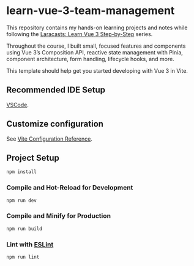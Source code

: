 # learn-vue-3-team-management
This repository contains my hands-on learning projects and notes while following the [Laracasts: Learn Vue 3 Step-by-Step](https://laracasts.com/series/learn-vue-3-step-by-step/) series.

Throughout the course, I built small, focused features and components using Vue 3’s Composition API, reactive state management with Pinia, component architecture, form handling, lifecycle hooks, and more.


This template should help get you started developing with Vue 3 in Vite.

## Recommended IDE Setup

[VSCode](https://code.visualstudio.com/).

## Customize configuration

See [Vite Configuration Reference](https://vite.dev/config/).

## Project Setup

```sh
npm install
```

### Compile and Hot-Reload for Development

```sh
npm run dev
```

### Compile and Minify for Production

```sh
npm run build
```

### Lint with [ESLint](https://eslint.org/)

```sh
npm run lint
```
